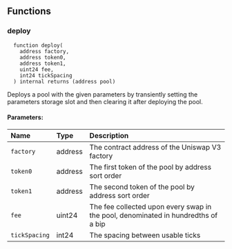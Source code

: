 


## Functions
### deploy
```solidity
  function deploy(
    address factory,
    address token0,
    address token1,
    uint24 fee,
    int24 tickSpacing
  ) internal returns (address pool)
```

Deploys a pool with the given parameters by transiently setting the parameters storage slot and then
clearing it after deploying the pool.

#### Parameters:
| Name | Type | Description                                                          |
| :--- | :--- | :------------------------------------------------------------------- |
|`factory` | address | The contract address of the Uniswap V3 factory
|`token0` | address | The first token of the pool by address sort order
|`token1` | address | The second token of the pool by address sort order
|`fee` | uint24 | The fee collected upon every swap in the pool, denominated in hundredths of a bip
|`tickSpacing` | int24 | The spacing between usable ticks

